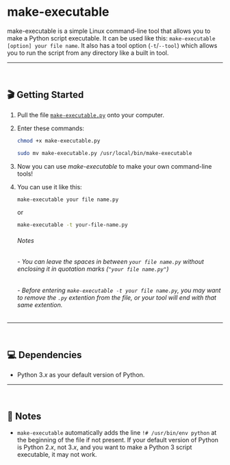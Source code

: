 # make-executable
make-executable is a simple Linux command-line tool that allows you to make a Python script executable. It can be used like this: `make-executable [option] your file name`. It also has a tool option (`-t`/`--tool`) which allows you to run the script from any directory like a built in tool.

---
<br>

## 🎬 Getting Started
1. Pull the file [`make-executable.py`](make-executable.py) onto your computer.
1. Enter these commands:

    ```bash
    chmod +x make-executable.py
    ```
    ```bash
    sudo mv make-executable.py /usr/local/bin/make-executable
    ```

1. Now you can use *make-executable* to make your own command-line tools!
1. You can use it like this:

   ```bash
   make-executable your file name.py
   ```
   or
   ```bash
   make-executable -t your-file-name.py
   ```
   ###### Notes
   ###### - You can leave the spaces in between `your file name.py` without enclosing it in quotation marks (`"your file name.py"`)
   ###### - Before entering `make-executable -t your file name.py`, you may want to remove the `.py` extention from the file, or your tool will end with that same extention.
---
<br>

## 💻 Dependencies
- Python 3.*x* as your default version of Python.

---
<br>

## 📝 Notes
- `make-executable` automatically adds the line `!# /usr/bin/env python` at the beginning of the file if not present. If your default version of Python is Python 2.*x*, not 3.*x*, and you want to make a Python 3 script executable, it may not work.
